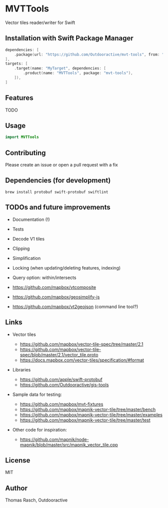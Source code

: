 # MVTTools

Vector tiles reader/writer for Swift

## Installation with Swift Package Manager

```swift
dependencies: [
    .package(url: "https://github.com/Outdooractive/mvt-tools", from: "0.3.6"),
],
targets: [
    .target(name: "MyTarget", dependencies: [
        .product(name: "MVTTools", package: "mvt-tools"),
    ]),
]
```

## Features

TODO

## Usage

```swift
import MVTTools
```

## Contributing

Please create an issue or open a pull request with a fix

## Dependencies (for development)

```
brew install protobuf swift-protobuf swiftlint
```

## TODOs and future improvements

- Documentation (!)
- Tests
- Decode V1 tiles
- Clipping
- Simplification
- Locking (when updating/deleting features, indexing)
- Query option: within/intersects

- https://github.com/mapbox/vtcomposite
- https://github.com/mapbox/geosimplify-js
- https://github.com/mapbox/vt2geojson (command line tool?)

## Links

- Vector tiles
    - https://github.com/mapbox/vector-tile-spec/tree/master/2.1
    - https://github.com/mapbox/vector-tile-spec/blob/master/2.1/vector_tile.proto
    - https://docs.mapbox.com/vector-tiles/specification/#format

- Libraries
    - https://github.com/apple/swift-protobuf
    - https://github.com/Outdooractive/gis-tools

- Sample data for testing:
    - https://github.com/mapbox/mvt-fixtures
    - https://github.com/mapbox/mapnik-vector-tile/tree/master/bench
    - https://github.com/mapbox/mapnik-vector-tile/tree/master/examples
    - https://github.com/mapbox/mapnik-vector-tile/tree/master/test

- Other code for inspiration:
    - https://github.com/mapnik/node-mapnik/blob/master/src/mapnik_vector_tile.cpp

## License

MIT

## Author

Thomas Rasch, Outdooractive
